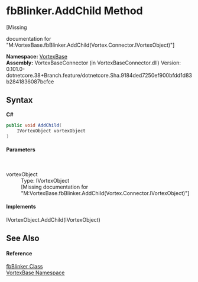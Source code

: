 # fbBlinker.AddChild Method 
 

\[Missing <summary> documentation for "M:VortexBase.fbBlinker.AddChild(Vortex.Connector.IVortexObject)"\]

**Namespace:**&nbsp;<a href="N_VortexBase.md">VortexBase</a><br />**Assembly:**&nbsp;VortexBaseConnector (in VortexBaseConnector.dll) Version: 0.101.0-dotnetcore.38+Branch.feature/dotnetcore.Sha.9184ded7250ef900bfdd1d83b2841836087bcfce

## Syntax

**C#**<br />
``` C#
public void AddChild(
	IVortexObject vortexObject
)
```


#### Parameters
&nbsp;<dl><dt>vortexObject</dt><dd>Type: IVortexObject<br />\[Missing <param name="vortexObject"/> documentation for "M:VortexBase.fbBlinker.AddChild(Vortex.Connector.IVortexObject)"\]</dd></dl>

#### Implements
IVortexObject.AddChild(IVortexObject)<br />

## See Also


#### Reference
<a href="T_VortexBase_fbBlinker.md">fbBlinker Class</a><br /><a href="N_VortexBase.md">VortexBase Namespace</a><br />